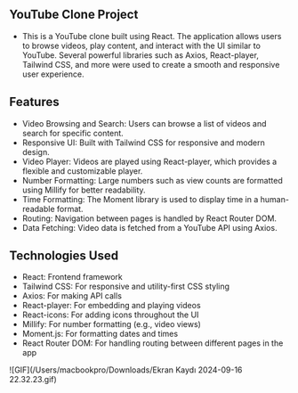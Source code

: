 ## YouTube Clone Project

- This is a YouTube clone built using React. The application allows users to browse videos, play content, and interact with the UI similar to YouTube. Several powerful libraries such as Axios, React-player, Tailwind CSS, and more were used to create a smooth and responsive user experience.

## Features

- Video Browsing and Search: Users can browse a list of videos and search for specific content.
- Responsive UI: Built with Tailwind CSS for responsive and modern design.
- Video Player: Videos are played using React-player, which provides a flexible and customizable player.
- Number Formatting: Large numbers such as view counts are formatted using Millify for better readability.
- Time Formatting: The Moment library is used to display time in a human-readable format.
- Routing: Navigation between pages is handled by React Router DOM.
- Data Fetching: Video data is fetched from a YouTube API using Axios.

## Technologies Used

- React: Frontend framework
- Tailwind CSS: For responsive and utility-first CSS styling
- Axios: For making API calls
- React-player: For embedding and playing videos
- React-icons: For adding icons throughout the UI
- Millify: For number formatting (e.g., video views)
- Moment.js: For formatting dates and times
- React Router DOM: For handling routing between different pages in the app

![GIF](/Users/macbookpro/Downloads/Ekran Kaydı 2024-09-16 22.32.23.gif)

